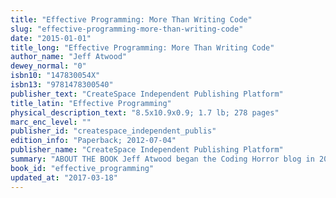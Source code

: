 ```yaml
---
title: "Effective Programming: More Than Writing Code"
slug: "effective-programming-more-than-writing-code"
date: "2015-01-01"
title_long: "Effective Programming: More Than Writing Code"
author_name: "Jeff Atwood"
dewey_normal: "0"
isbn10: "147830054X"
isbn13: "9781478300540"
publisher_text: "CreateSpace Independent Publishing Platform"
title_latin: "Effective Programming"
physical_description_text: "8.5x10.9x0.9; 1.7 lb; 278 pages"
marc_enc_level: ""
publisher_id: "createspace_independent_publis"
edition_info: "Paperback; 2012-07-04"
publisher_name: "CreateSpace Independent Publishing Platform"
summary: "ABOUT THE BOOK Jeff Atwood began the Coding Horror blog in 2004, and is convinced that it changed his life. He needed a way to keep track of software development over time - whatever he was thinking about or working on. He researched subjects he found interesting, then documented his research with a public blog post, which he could easily find and refer to later. Over time, increasing numbers of blog visitors found the posts helpful, relevant and interesting. Now, approximately 100,000 readers visit the blog per day and nearly as many comment and interact on the site. Effective Programming: More Than Writing Code is your one-stop shop for all things programming. Jeff writes with humor and understanding, allowing for both seasoned programmers and newbies to appreciate the depth of his research. From such posts as The Programmer's Bill of Rights and Why Cant Programmers... Program? to Working With the Chaos Monkey, this book introduces the importance of writing responsible code, the logistics involved, and how people should view it more as a lifestyle than a career. TABLE OF CONTENTS - Introduction - The Art of Getting Shit Done - Principles of Good Programming - Hiring Programmers the Right Way - Getting Your Team to Work Together - The Batcave: Effective Workspaces for Programmers - Designing With the User in Mind - Security Basics: Protecting Your Users' Data - Testing Your Code, So it Doesn't Suck More Than it Has To - Building, Managing and Benefiting from a Community - Marketing Weasels and How Not to Be One - Keeping Your Priorities Straight EXCERPT FROM THE BOOK As a software developer, you are your own worst enemy. The sooner you realize that, the better off you'll be.I know you have the best of intentions. We all do. We're software developers; we love writing code. It's what we do. We never met a problem we couldn't solve with some duct tape, a jury-rigged coat hanger and a pinch of code. But Wil Shipley argues that we should rein in our natural tendencies to write lots of code: The fundamental nature of coding is that our task, as programmers, is to recognize that every decision we make is a trade-off. To be a master programmer is to understand the nature of these trade-offs, and be conscious of them in everything we write.In coding, you have many dimensions in which you can rate code: Brevity of codeFeaturefulnessSpeed of executionTime spent codingRobustnessFlexibility Now, remember, these dimensions are all in opposition to one another. You can spend three days writing a routine which is really beautiful and fast, so you've gotten two of your dimensions up, but you've spent three days, so the time spent coding dimension is way down.So, when is this worth it? How do we make these decisions? The answer turns out to be very sane, very simple, and also the one nobody, ever, listens to: Start with brevity. Increase the other dimensions as required by testing. I couldn't agree more. I've given similar advice when I exhorted developers to Code Smaller. And I'm not talking about a reductio ad absurdum contest where we use up all the clever tricks in our books to make the code fit into less physical space. I'm talking about practical, sensible strategies to reduce the volume of code an individual programmer has to read to understand how a program works. Here's a trivial little example of what I'm talking about: if (s == String.Empty)if (s == ) It seems obvious to me that the latter case is... ...buy the book to read more!"
book_id: "effective_programming"
updated_at: "2017-03-18"
---
```


